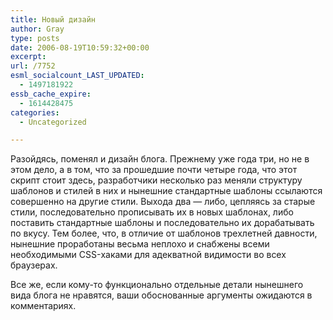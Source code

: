 ```yaml
---
title: Новый дизайн
author: Gray
type: posts
date: 2006-08-19T10:59:32+00:00
excerpt:
url: /7752
esml_socialcount_LAST_UPDATED:
  - 1497181922
essb_cache_expire:
  - 1614428475
categories:
  - Uncategorized

---
```








Разойдясь, поменял и дизайн блога. Прежнему уже года три, но не в этом дело, а в том, что за прошедшие почти четыре года, что этот скрипт стоит здесь, разработчики несколько раз меняли структуру шаблонов и стилей в них и нынешние стандартные шаблоны ссылаются совершенно на другие стили. Выхода два &#8212; либо, цепляясь за старые стили, последовательно прописывать их в новых шаблонах, либо поставить стандартные шаблоны и последовательно их дорабатывать по вкусу. Тем более, что, в отличие от шаблонов трехлетней давности, нынешние проработаны весьма неплохо и снабжены всеми необходимыми CSS-хаками для адекватной видимости во всех браузерах.

Все же, если кому-то функционально отдельные детали нынешнего вида блога не нравятся, ваши обоснованные аргументы ожидаются в комментариях.